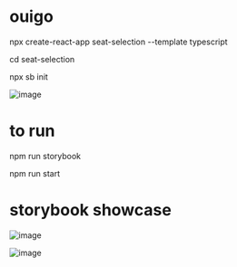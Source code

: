 # ouigo


npx create-react-app seat-selection --template typescript

cd seat-selection

npx sb init

![image](https://github.com/Hkwolfx/ouigo/assets/55136269/e0acd747-147f-4931-aa3d-f8e522a61e2e)

# to run 

npm run storybook

npm run start


# storybook showcase

![image](https://github.com/Hkwolfx/ouigo/assets/55136269/200b5006-2250-4eba-b36e-55d2c51dcabd)


![image](https://github.com/Hkwolfx/ouigo/assets/55136269/9bc38e8f-9adb-40ea-88e3-ef9956f3ef0e)
